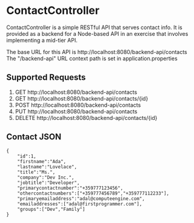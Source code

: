 # ContactController

ContactController is a simple RESTful API that serves contact info.
It is provided as a backend for a Node-based API in an exercise 
that involves implementing a mid-tier API.

The base URL for this API is http://localhost:8080/backend-api/contacts
The "/backend-api" URL context path is set in application.properties

## Supported Requests

1. GET http://localhost:8080/backend-api/contacts
2. GET http://localhost:8080/backend-api/contacts/{id}
3. POST http://localhost:8080/backend-api/contacts
4. PUT http://localhost:8080/backend-api/contacts
5. DELETE http://localhost:8080/backend-api/contacts/{id}

## Contact JSON

	{
		"id":1,
		"firstname":"Ada",
		"lastname":"Lovelace",
		"title":"Ms.",
		"company":"Dev Inc.",
		"jobtitle":"Developer",
		"primarycontactnumber":"+359777123456",
		"othercontactnumbers":["+359777456789","+359777112233"],
		"primaryemailaddress":"adal@computeengine.com",
		"emailaddresses":["adal@firstprogrammer.com"],
		"groups":["Dev","Family"]
	}
